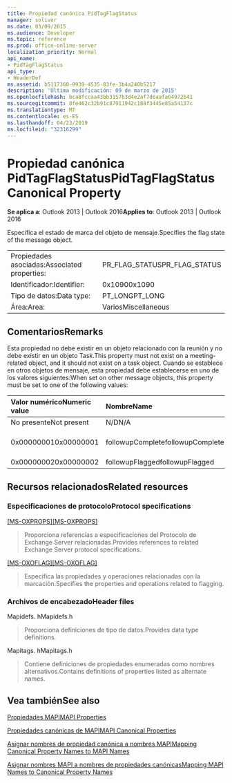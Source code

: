 ```yaml
---
title: Propiedad canónica PidTagFlagStatus
manager: soliver
ms.date: 03/09/2015
ms.audience: Developer
ms.topic: reference
ms.prod: office-online-server
localization_priority: Normal
api_name:
- PidTagFlagStatus
api_type:
- HeaderDef
ms.assetid: b5117360-0939-4535-83fe-3b4a240b5217
description: 'Última modificación: 09 de marzo de 2015'
ms.openlocfilehash: bca8fccaa43bb3157b3d4e2af7d6aafa64972b41
ms.sourcegitcommit: 8fe462c32b91c87911942c188f3445e85a54137c
ms.translationtype: MT
ms.contentlocale: es-ES
ms.lasthandoff: 04/23/2019
ms.locfileid: "32316299"
---
```

# <a name="pidtagflagstatus-canonical-property"></a><span data-ttu-id="ab915-103">Propiedad canónica PidTagFlagStatus</span><span class="sxs-lookup"><span data-stu-id="ab915-103">PidTagFlagStatus Canonical Property</span></span>

  
  
<span data-ttu-id="ab915-104">**Se aplica a**: Outlook 2013 | Outlook 2016</span><span class="sxs-lookup"><span data-stu-id="ab915-104">**Applies to**: Outlook 2013 | Outlook 2016</span></span> 
  
<span data-ttu-id="ab915-105">Especifica el estado de marca del objeto de mensaje.</span><span class="sxs-lookup"><span data-stu-id="ab915-105">Specifies the flag state of the message object.</span></span>
  
|||
|:-----|:-----|
|<span data-ttu-id="ab915-106">Propiedades asociadas:</span><span class="sxs-lookup"><span data-stu-id="ab915-106">Associated properties:</span></span>  <br/> |<span data-ttu-id="ab915-107">PR_FLAG_STATUS</span><span class="sxs-lookup"><span data-stu-id="ab915-107">PR_FLAG_STATUS</span></span>  <br/> |
|<span data-ttu-id="ab915-108">Identificador:</span><span class="sxs-lookup"><span data-stu-id="ab915-108">Identifier:</span></span>  <br/> |<span data-ttu-id="ab915-109">0x1090</span><span class="sxs-lookup"><span data-stu-id="ab915-109">0x1090</span></span>  <br/> |
|<span data-ttu-id="ab915-110">Tipo de datos:</span><span class="sxs-lookup"><span data-stu-id="ab915-110">Data type:</span></span>  <br/> |<span data-ttu-id="ab915-111">PT_LONG</span><span class="sxs-lookup"><span data-stu-id="ab915-111">PT_LONG</span></span>  <br/> |
|<span data-ttu-id="ab915-112">Área:</span><span class="sxs-lookup"><span data-stu-id="ab915-112">Area:</span></span>  <br/> |<span data-ttu-id="ab915-113">Varios</span><span class="sxs-lookup"><span data-stu-id="ab915-113">Miscellaneous</span></span>  <br/> |
   
## <a name="remarks"></a><span data-ttu-id="ab915-114">Comentarios</span><span class="sxs-lookup"><span data-stu-id="ab915-114">Remarks</span></span>

<span data-ttu-id="ab915-115">Esta propiedad no debe existir en un objeto relacionado con la reunión y no debe existir en un objeto Task.</span><span class="sxs-lookup"><span data-stu-id="ab915-115">This property must not exist on a meeting-related object, and it should not exist on a task object.</span></span> <span data-ttu-id="ab915-116">Cuando se establece en otros objetos de mensaje, esta propiedad debe establecerse en uno de los valores siguientes:</span><span class="sxs-lookup"><span data-stu-id="ab915-116">When set on other message objects, this property must be set to one of the following values:</span></span>
  
|<span data-ttu-id="ab915-117">**Valor numérico**</span><span class="sxs-lookup"><span data-stu-id="ab915-117">**Numeric value**</span></span>|<span data-ttu-id="ab915-118">**Nombre**</span><span class="sxs-lookup"><span data-stu-id="ab915-118">**Name**</span></span>|<span data-ttu-id="ab915-119">**Descripción**</span><span class="sxs-lookup"><span data-stu-id="ab915-119">**Description**</span></span>|
|:-----|:-----|:-----|
|<span data-ttu-id="ab915-120">No presente</span><span class="sxs-lookup"><span data-stu-id="ab915-120">Not present</span></span>  <br/> |<span data-ttu-id="ab915-121">N/D</span><span class="sxs-lookup"><span data-stu-id="ab915-121">N/A</span></span>  <br/> |<span data-ttu-id="ab915-122">No marcado</span><span class="sxs-lookup"><span data-stu-id="ab915-122">Unflagged</span></span>  <br/> |
|<span data-ttu-id="ab915-123">0x00000001</span><span class="sxs-lookup"><span data-stu-id="ab915-123">0x00000001</span></span>  <br/> |<span data-ttu-id="ab915-124">followupComplete</span><span class="sxs-lookup"><span data-stu-id="ab915-124">followupComplete</span></span>  <br/> |<span data-ttu-id="ab915-125">Marcado completo</span><span class="sxs-lookup"><span data-stu-id="ab915-125">Flagged complete</span></span>  <br/> |
|<span data-ttu-id="ab915-126">0x00000002</span><span class="sxs-lookup"><span data-stu-id="ab915-126">0x00000002</span></span>  <br/> |<span data-ttu-id="ab915-127">followupFlagged</span><span class="sxs-lookup"><span data-stu-id="ab915-127">followupFlagged</span></span>  <br/> |<span data-ttu-id="ab915-128">Marcado</span><span class="sxs-lookup"><span data-stu-id="ab915-128">Flagged</span></span>  <br/> |
   
## <a name="related-resources"></a><span data-ttu-id="ab915-129">Recursos relacionados</span><span class="sxs-lookup"><span data-stu-id="ab915-129">Related resources</span></span>

### <a name="protocol-specifications"></a><span data-ttu-id="ab915-130">Especificaciones de protocolo</span><span class="sxs-lookup"><span data-stu-id="ab915-130">Protocol specifications</span></span>

<span data-ttu-id="ab915-131">[[MS-OXPROPS]](https://msdn.microsoft.com/library/f6ab1613-aefe-447d-a49c-18217230b148%28Office.15%29.aspx)</span><span class="sxs-lookup"><span data-stu-id="ab915-131">[[MS-OXPROPS]](https://msdn.microsoft.com/library/f6ab1613-aefe-447d-a49c-18217230b148%28Office.15%29.aspx)</span></span>
  
> <span data-ttu-id="ab915-132">Proporciona referencias a especificaciones del Protocolo de Exchange Server relacionadas.</span><span class="sxs-lookup"><span data-stu-id="ab915-132">Provides references to related Exchange Server protocol specifications.</span></span>
    
<span data-ttu-id="ab915-133">[[MS-OXOFLAG]](https://msdn.microsoft.com/library/f1e50be4-ed30-4c2a-b5cb-8ff3aaaf9b91%28Office.15%29.aspx)</span><span class="sxs-lookup"><span data-stu-id="ab915-133">[[MS-OXOFLAG]](https://msdn.microsoft.com/library/f1e50be4-ed30-4c2a-b5cb-8ff3aaaf9b91%28Office.15%29.aspx)</span></span>
  
> <span data-ttu-id="ab915-134">Especifica las propiedades y operaciones relacionadas con la marcación.</span><span class="sxs-lookup"><span data-stu-id="ab915-134">Specifies the properties and operations related to flagging.</span></span>
    
### <a name="header-files"></a><span data-ttu-id="ab915-135">Archivos de encabezado</span><span class="sxs-lookup"><span data-stu-id="ab915-135">Header files</span></span>

<span data-ttu-id="ab915-136">Mapidefs. h</span><span class="sxs-lookup"><span data-stu-id="ab915-136">Mapidefs.h</span></span>
  
> <span data-ttu-id="ab915-137">Proporciona definiciones de tipo de datos.</span><span class="sxs-lookup"><span data-stu-id="ab915-137">Provides data type definitions.</span></span>
    
<span data-ttu-id="ab915-138">Mapitags. h</span><span class="sxs-lookup"><span data-stu-id="ab915-138">Mapitags.h</span></span>
  
> <span data-ttu-id="ab915-139">Contiene definiciones de propiedades enumeradas como nombres alternativos.</span><span class="sxs-lookup"><span data-stu-id="ab915-139">Contains definitions of properties listed as alternate names.</span></span>
    
## <a name="see-also"></a><span data-ttu-id="ab915-140">Vea también</span><span class="sxs-lookup"><span data-stu-id="ab915-140">See also</span></span>



[<span data-ttu-id="ab915-141">Propiedades MAPI</span><span class="sxs-lookup"><span data-stu-id="ab915-141">MAPI Properties</span></span>](mapi-properties.md)
  
[<span data-ttu-id="ab915-142">Propiedades canónicas de MAPI</span><span class="sxs-lookup"><span data-stu-id="ab915-142">MAPI Canonical Properties</span></span>](mapi-canonical-properties.md)
  
[<span data-ttu-id="ab915-143">Asignar nombres de propiedad canónica a nombres MAPI</span><span class="sxs-lookup"><span data-stu-id="ab915-143">Mapping Canonical Property Names to MAPI Names</span></span>](mapping-canonical-property-names-to-mapi-names.md)
  
[<span data-ttu-id="ab915-144">Asignar nombres MAPI a nombres de propiedades canónicas</span><span class="sxs-lookup"><span data-stu-id="ab915-144">Mapping MAPI Names to Canonical Property Names</span></span>](mapping-mapi-names-to-canonical-property-names.md)

